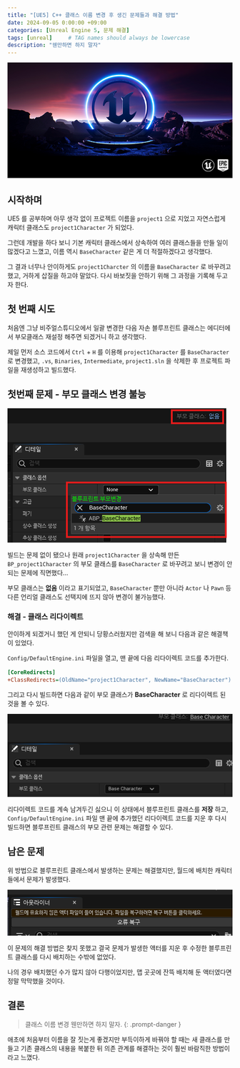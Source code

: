 ```yaml
---
title: "[UE5] C++ 클래스 이름 변경 후 생긴 문제들과 해결 방법"
date: 2024-09-05 0:00:00 +09:00
categories: [Unreal Engine 5, 문제 해결]
tags: [unreal]     # TAG names should always be lowercase
description: "웬만하면 하지 말자"
---
```


![](/assets/img/posts/UE5.png)

## 시작하며

UE5 를 공부하며 아무 생각 없이 프로젝트 이름을 `project1` 으로 지었고 자연스럽게 캐릭터 클래스도 `project1Character` 가 되었다.

그런데 개발을 하다 보니 기본 캐릭터 클래스에서 상속하여 여러 클래스들을 만들 일이 많겠다고 느꼈고, 이름 역시 `BaseCharacter` 같은 게 더 적절하겠다고 생각했다.

그 결과 너무나 안이하게도 `project1Charcter` 의 이름을 `BaseCharacter` 로 바꾸려고 했고, 거하게 삽질을 하고야 말았다. 다시 바보짓을 안하기 위해 그 과정을 기록해 두고자 한다.

## 첫 번째 시도

처음엔 그냥 비주얼스튜디오에서 일괄 변경한 다음 자손 블루프린트 클래스는 에디터에서 부모클래스 재설정 해주면 되겠거니 하고 생각했다.

제일 먼저 소스 코드에서 `Ctrl` + `H` 를 이용해 `project1Character` 를 `BaseCharacter` 로 변경했고, `.vs`, `Binaries`, `Intermediate`, `project1.sln` 을 삭제한 후 프로젝트 파일을 재생성하고 빌드했다.

## 첫번째 문제 - 부모 클래스 변경 불능

![](/assets/img/posts/UE5-Class-Rename-Problems/Error.png)

빌드는 문제 없이 됐으나 원래 `project1Character` 을 상속해 만든 `BP_project1Character` 의 부모 클래스를 `BaseCharacter` 로 바꾸려고 보니 변경이 안 되는 문제에 직면했다...

부모 클래스는 **없음** 이라고 표기되었고, `BaseCharacter` 뿐만 아니라 `Actor` 나 `Pawn` 등 다른 언리얼 클래스도 선택지에 뜨지 않아 변경이 불가능했다.

### 해결 - 클래스 리다이렉트

안이하게 되겠거니 했던 게 안되니 당황스러웠지만 검색을 해 보니 다음과 같은 해결책이 있었다.

`Config/DefaultEngine.ini` 파일을 열고, 맨 끝에 다음 리다이렉트 코드를 추가한다.

```ini
[CoreRedirects]
+ClassRedirects=(OldName="project1Character", NewName="BaseCharacter")
```

그리고 다시 빌드하면 다음과 같이 부모 클래스가 **BaseCharacter** 로 리다이렉트 된 것을 볼 수 있다.

![](/assets/img/posts/UE5-Class-Rename-Problems/AfterRedirect.png)

리다이렉트 코드를 계속 남겨두긴 싫으니 이 상태에서 블루프린트 클래스를 **저장** 하고, `Config/DefaultEngine.ini` 파일 맨 끝에 추가했던 리다이렉트 코드를 지운 후 다시 빌드하면 블루프린트 클래스의 부모 관련 문제는 해결할 수 있다.

## 남은 문제

위 방법으로 블루프린트 클래스에서 발생하는 문제는 해결했지만, 월드에 배치한 캐릭터들에서 문제가 발생했다.

![](/assets/img/posts/UE5-Class-Rename-Problems/Outliner.png)

이 문제의 해결 방법은 찾지 못했고 결국 문제가 발생한 액터를 지운 후 수정한 블루프린트 클래스를 다시 배치하는 수밖에 없었다.

나의 경우 배치했던 수가 많지 않아 다행이었지만, 맵 곳곳에 잔뜩 배치해 둔 액터였다면 정말 막막했을 것이다.

## 결론

> 클래스 이름 변경 웬만하면 하지 말자.
{: .prompt-danger }

애초에 처음부터 이름을 잘 짓는게 좋겠지만 부득이하게 바꿔야 할 때는 새 클래스를 만들고 기존 클래스의 내용을 복붙한 뒤 의존 관계를 해결하는 것이 훨씬 바람직한 방법이라고 느꼈다.